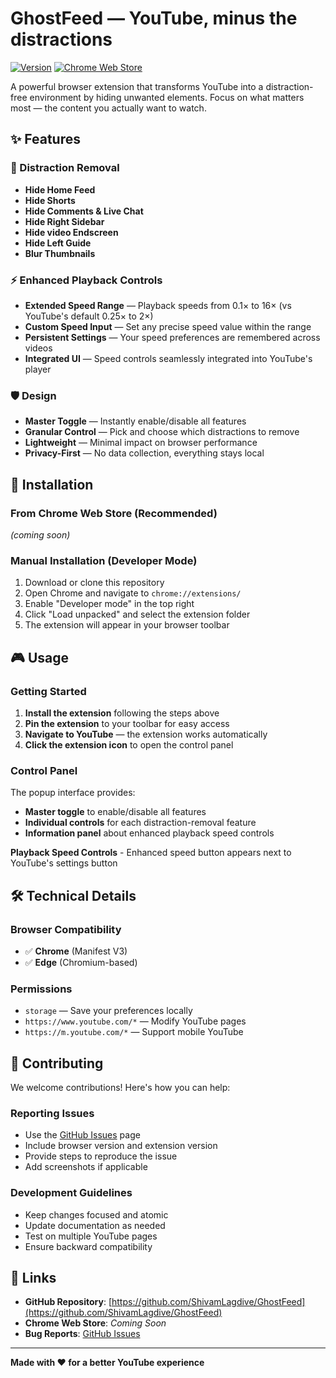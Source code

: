 # GhostFeed — YouTube, minus the distractions

[![Version](https://img.shields.io/badge/version-0.0.1-blue.svg)](https://github.com/ShivamLagdive/GhostFeed)
[![Chrome Web Store](https://img.shields.io/badge/Chrome-Extension-red.svg)](https://chrome.google.com/webstore)

A powerful browser extension that transforms YouTube into a distraction-free environment by hiding unwanted elements. Focus on what matters most — the content you actually want to watch.

## ✨ Features

### 🎯 Distraction Removal
- **Hide Home Feed**
- **Hide Shorts**  
- **Hide Comments & Live Chat**
- **Hide Right Sidebar**
- **Hide video Endscreen**
- **Hide Left Guide**
- **Blur Thumbnails**

### ⚡ Enhanced Playback Controls
- **Extended Speed Range** — Playback speeds from 0.1× to 16× (vs YouTube's default 0.25× to 2×)
- **Custom Speed Input** — Set any precise speed value within the range
- **Persistent Settings** — Your speed preferences are remembered across videos
- **Integrated UI** — Speed controls seamlessly integrated into YouTube's player

### 🛡️ Design
- **Master Toggle** — Instantly enable/disable all features
- **Granular Control** — Pick and choose which distractions to remove
- **Lightweight** — Minimal impact on browser performance
- **Privacy-First** — No data collection, everything stays local

## 🚀 Installation

### From Chrome Web Store (Recommended)
*(coming soon)*

### Manual Installation (Developer Mode)
1. Download or clone this repository
2. Open Chrome and navigate to `chrome://extensions/`
3. Enable "Developer mode" in the top right
4. Click "Load unpacked" and select the extension folder
5. The extension will appear in your browser toolbar

## 🎮 Usage

### Getting Started
1. **Install the extension** following the steps above
2. **Pin the extension** to your toolbar for easy access
3. **Navigate to YouTube** — the extension works automatically
4. **Click the extension icon** to open the control panel

### Control Panel
The popup interface provides:
- **Master toggle** to enable/disable all features
- **Individual controls** for each distraction-removal feature
- **Information panel** about enhanced playback speed controls

 **Playback Speed Controls** - Enhanced speed button appears next to YouTube's settings button

## 🛠️ Technical Details

### Browser Compatibility
- ✅ **Chrome** (Manifest V3)
- ✅ **Edge** (Chromium-based)


### Permissions
- `storage` — Save your preferences locally
- `https://www.youtube.com/*` — Modify YouTube pages
- `https://m.youtube.com/*` — Support mobile YouTube

## 🤝 Contributing

We welcome contributions! Here's how you can help:

### Reporting Issues
- Use the [GitHub Issues](https://github.com/ShivamLagdive/GhostFeed/issues) page
- Include browser version and extension version
- Provide steps to reproduce the issue
- Add screenshots if applicable

### Development Guidelines
- Keep changes focused and atomic
- Update documentation as needed
- Test on multiple YouTube pages
- Ensure backward compatibility

## 🔗 Links

- **GitHub Repository**: [https://github.com/ShivamLagdive/GhostFeed](https://github.com/ShivamLagdive/GhostFeed)
- **Chrome Web Store**: *Coming Soon*
- **Bug Reports**: [GitHub Issues](https://github.com/ShivamLagdive/GhostFeed/issues)

---

**Made with ❤️ for a better YouTube experience**
